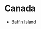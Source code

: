 # Canada


- [Baffin Island](https://github.com/asemanko/travel-plans/blob/master/destination/north-america/canada/baffin-island/README.md)

